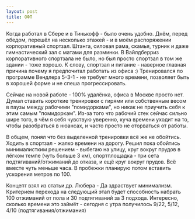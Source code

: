 ```yaml
---
layout: post
title: ОФП
---
```


Когда работал в Сбере и в Тинькофф - было очень удобно. Днём, перед обедом, перешёл на несколько этажей - и в моём распоряжении корпоративный спортзал. Штанга, силовая рама, скамья, турник и даже гимнастический зал с матами для разминки. В Вайлдберриз корпоративного спортзала не было, но был просто спортзал в том же здании - тоже хорошо. К слову, спортзал и питание - наверное главная причина почему я предпочитал работать из офиса :) Тренировался по программе Вендлера 5-3-1 - не требует много времени, позволяет быть в хорошей форме и не спеша прогрессировать.

Сейчас на новой работе - 100% удалёнка, офиса в Москве просто нет. Думал ставить короткие тренировки с гирями или собственным весом в паузы между рабочими "помидорками", но никак не приучить себя к этим самым "помидоркам". Из-за того что рабочий стек сейчас сильно шире того, в чём я себя чувствую уверенно, куча времени уходит на то, чтобы разобраться в нюансах, и часто просто не оторваться от работы.

В общем, понял что без выделенной тренировки всё же не обойтись. Ходить в спортзал - жалко времени на дорогу. Решил пока обойтись минималистким решением - выбегаю на улицу, круг вокруг прудов в лёгком темпе (чуть больше 3 км), спортплощадка - три сета подтягиваний/отжиманий до отказа, и ещё круг вокруг прудов. Всё вместе чуть меньше часа. В пробежки планирую потом вставить ускорения метров по 100.

Концепт взял из статьи др. Любера - Да здраствует минимализм. Критерием перехода на следующий этап будет способность набрать 100 отжиманий от пола и 30 подтягиваний за 3 подхода. Интересно, сколько времени это займёт - сегодня с утра получилось 9/22, 5/12, 4/10 (подтягивания/отжимания)